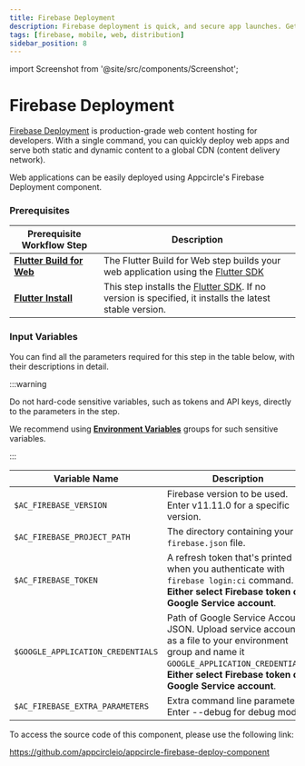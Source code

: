 ```yaml
---
title: Firebase Deployment
description: Firebase deployment is quick, and secure app launches. Get started with our concise guide to deploying on Firebase efficiently.
tags: [firebase, mobile, web, distribution]
sidebar_position: 8
---
```


import Screenshot from '@site/src/components/Screenshot';

# Firebase Deployment

[Firebase Deployment](https://firebase.google.com/docs/hosting) is production-grade web content hosting for developers. With a single command, you can quickly deploy web apps and serve both static and dynamic content to a global CDN (content delivery network).

Web applications can be easily deployed using Appcircle's Firebase Deployment component.

### Prerequisites
| Prerequisite Workflow Step                      | Description                                     |
|-------------------------------------------------|-------------------------------------------------|
| [**Flutter Build for Web**](/workflows/flutter-specific-workflow-steps/flutter-build-for-web) | The Flutter Build for Web step builds your web application using the [Flutter SDK](https://docs.flutter.dev/deployment/web#building-the-app-for-release) |
| [**Flutter Install**](/workflows/flutter-specific-workflow-steps/flutter-install) | This step installs the [Flutter SDK](https://docs.flutter.dev/deployment/web#building-the-app-for-release). If no version is specified, it installs the latest stable version. |


### Input Variables

You can find all the parameters required for this step in the table below, with their descriptions in detail.


:::warning

Do not hard-code sensitive variables, such as tokens and API keys, directly to the parameters in the step.

We recommend using [**Environment Variables**](/environment-variables/managing-variables) groups for such sensitive variables.

:::

| Variable Name                            | Description                                                         | Status           |
|------------------------------------------|---------------------------------------------------------------------|------------------|
| `$AC_FIREBASE_VERSION`                   | Firebase version to be used. Enter v11.11.0 for a specific version. | Required |
| `$AC_FIREBASE_PROJECT_PATH`              | The directory containing your `firebase.json` file.                 | Required |
| `$AC_FIREBASE_TOKEN`                     | A refresh token that's printed when you authenticate with `firebase login:ci` command. **Either select Firebase token or Google Service account**. | Optional |
| `$GOOGLE_APPLICATION_CREDENTIALS`        | Path of Google Service Account JSON. Upload service account as a file to your environment group and name it `GOOGLE_APPLICATION_CREDENTIALS`. **Either select Firebase token or Google Service account**. | Optional |
| `$AC_FIREBASE_EXTRA_PARAMETERS`          | Extra command line parameters. Enter --debug for debug mode. | Optional |


To access the source code of this component, please use the following link:

https://github.com/appcircleio/appcircle-firebase-deploy-component

